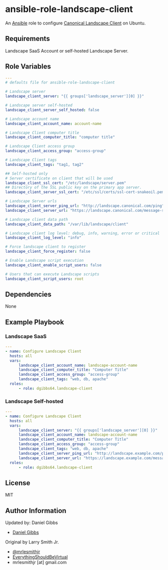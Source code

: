 # ansible-role-landscape-client

An [Ansible](https://www.ansible.com) role to configure [Canonical Landscape Client](https://landscape.canonical.com/) on Ubuntu.

## Requirements

Landscape SaaS Account or self-hosted Landscape Server.

## Role Variables

```yaml
---
# defaults file for ansible-role-landscape-client

# Landscape server
landscape_client_server: "{{ groups['landscape_server'][0] }}"

# Landscape server self-hosted
landscape_client_server_self_hosted: false

# Landscape account name
landscape_client_account_name: account-name

# Landscape Client computer title
landscape_client_computer_title: "computer title"

# Landscape Client access group
landscape_client_access_group: "access-group"

# Landscape Client tags
landscape_client_tags: "tag1, tag2"

## Self-hosted only
# Server certificate on client that will be used
landscape_client_ssl_cert: "/etc/landscape/server.pem"
## Directory of the SSL public key on the primary app server.
landscape_client_server_ssl_cert: "/etc/ssl/certs/ssl-cert-snakeoil.pem"

# Landscape Server urls
landscape_client_server_ping_url: "http://landscape.canonical.com/ping"
landscape_client_server_url: "https://landscape.canonical.com/message-system"

# Landscape client data path
landscape_client_data_path: "/var/lib/landscape/client"

# Landscape client log level: debug, info, warning, error or critical
landscape_client_log_level: "info"

# Force landscape client to register
landscape_client_force_register: false

# Enable Landscape script execution
landscape_client_enable_script_users: false

# Users that can execute Landscape scripts
landscape_client_script_users: root
```

## Dependencies

None

## Example Playbook

### Landscape SaaS

```yaml
---
- name: Configure Landscape Client
  hosts: all
  vars:
      landscape_client_account_name: landscape-account-name
      landscape_client_computer_title: "Computer Title"
      landscape_client_access_group: "access-group"
      landscape_client_tags: "web, db, apache"
  roles:
      - role: dgibbs64.landscape-client
```

### Landscape Self-hosted

```yaml
---
- name: Configure Landscape Client
  hosts: all
  vars:
      landscape_client_server: "{{ groups['landscape_server'][0] }}"
      landscape_client_account_name: landscape-account-name
      landscape_client_computer_title: "Computer Title"
      landscape_client_access_group: "access-group"
      landscape_client_tags: "web, db, apache"
      landscape_client_server_ping_url: "http://landscape.example.com/ping"
      landscape_client_server_url: "https://landscape.example.com/message-system"
  roles:
      - role: dgibbs64.landscape-client
```

## License

MIT

## Author Information

Updated by: Daniel Gibbs

- [Daniel Gibbs](https://danielgibbs.co.uk)

Original by Larry Smith Jr.

- [@mrlesmithjr](https://www.twitter.com/mrlesmithjr)
- [EverythingShouldBeVirtual](http://www.everythingshouldbevirtual.com)
- mrlesmithjr [at] gmail.com
